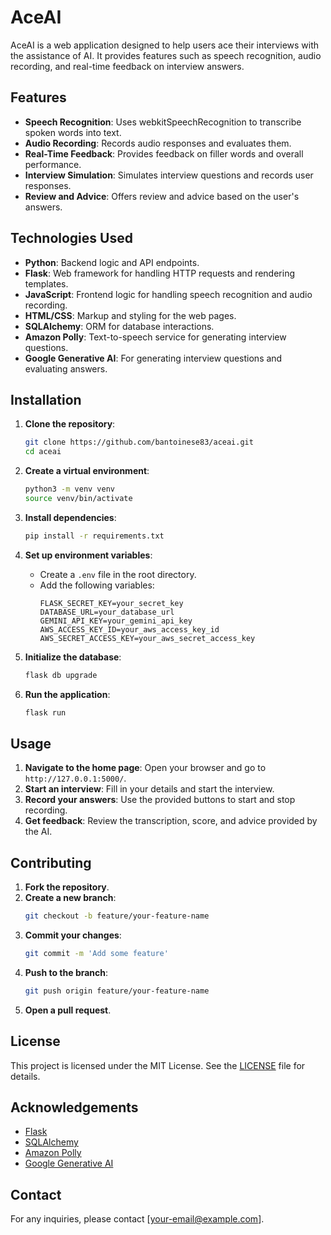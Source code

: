 # AceAI

AceAI is a web application designed to help users ace their interviews with the assistance of AI. It provides features such as speech recognition, audio recording, and real-time feedback on interview answers.

## Features

- **Speech Recognition**: Uses webkitSpeechRecognition to transcribe spoken words into text.
- **Audio Recording**: Records audio responses and evaluates them.
- **Real-Time Feedback**: Provides feedback on filler words and overall performance.
- **Interview Simulation**: Simulates interview questions and records user responses.
- **Review and Advice**: Offers review and advice based on the user's answers.

## Technologies Used

- **Python**: Backend logic and API endpoints.
- **Flask**: Web framework for handling HTTP requests and rendering templates.
- **JavaScript**: Frontend logic for handling speech recognition and audio recording.
- **HTML/CSS**: Markup and styling for the web pages.
- **SQLAlchemy**: ORM for database interactions.
- **Amazon Polly**: Text-to-speech service for generating interview questions.
- **Google Generative AI**: For generating interview questions and evaluating answers.

## Installation

1. **Clone the repository**:
    ```sh
    git clone https://github.com/bantoinese83/aceai.git
    cd aceai
    ```

2. **Create a virtual environment**:
    ```sh
    python3 -m venv venv
    source venv/bin/activate
    ```

3. **Install dependencies**:
    ```sh
    pip install -r requirements.txt
    ```

4. **Set up environment variables**:
    - Create a `.env` file in the root directory.
    - Add the following variables:
        ```plaintext
        FLASK_SECRET_KEY=your_secret_key
        DATABASE_URL=your_database_url
        GEMINI_API_KEY=your_gemini_api_key
        AWS_ACCESS_KEY_ID=your_aws_access_key_id
        AWS_SECRET_ACCESS_KEY=your_aws_secret_access_key
        ```

5. **Initialize the database**:
    ```sh
    flask db upgrade
    ```

6. **Run the application**:
    ```sh
    flask run
    ```

## Usage

1. **Navigate to the home page**: Open your browser and go to `http://127.0.0.1:5000/`.
2. **Start an interview**: Fill in your details and start the interview.
3. **Record your answers**: Use the provided buttons to start and stop recording.
4. **Get feedback**: Review the transcription, score, and advice provided by the AI.

## Contributing

1. **Fork the repository**.
2. **Create a new branch**:
    ```sh
    git checkout -b feature/your-feature-name
    ```
3. **Commit your changes**:
    ```sh
    git commit -m 'Add some feature'
    ```
4. **Push to the branch**:
    ```sh
    git push origin feature/your-feature-name
    ```
5. **Open a pull request**.

## License

This project is licensed under the MIT License. See the [LICENSE](LICENSE) file for details.

## Acknowledgements

- [Flask](https://flask.palletsprojects.com/)
- [SQLAlchemy](https://www.sqlalchemy.org/)
- [Amazon Polly](https://aws.amazon.com/polly/)
- [Google Generative AI](https://cloud.google.com/ai-platform/)

## Contact

For any inquiries, please contact [your-email@example.com].